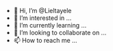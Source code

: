 - 👋 Hi, I’m @Lieltayele
- 👀 I’m interested in ...
- 🌱 I’m currently learning ...
- 💞️ I’m looking to collaborate on ...
- 📫 How to reach me ...

<!---
Lieltayele/Lieltayele is a ✨ special ✨ repository because its `README.md` (this file) appears on your GitHub profile.
You can click the Preview link to take a look at your changes.
--->
